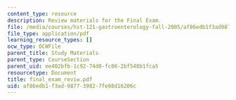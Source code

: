 ```yaml
---
content_type: resource
description: Review materials for the Final Exam.
file: /media/courses/hst-121-gastroenterology-fall-2005/af86edb1f3ad987739827fe98d16206c_final_exam_reviw.pdf
file_type: application/pdf
learning_resource_types: []
ocw_type: OCWFile
parent_title: Study Materials
parent_type: CourseSection
parent_uid: ee402bfb-1c92-74d0-fc86-2bf548b1fca5
resourcetype: Document
title: final_exam_reviw.pdf
uid: af86edb1-f3ad-9877-3982-7fe98d16206c
---
```

